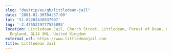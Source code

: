 ```yaml
---
slug: "daytrip/eu/gb/littledean-jail"
date: '2001-01-30T04:37:00'
lat: '51.82202430837907'
lng: '-2.4755229777526893'
location: Littledean Jail, Church Street, Littledean, Forest of Dean, Gloucestershire,
  England, GL14 3NL, United Kingdom
external_url: https://www.littledeanjail.com
title: Littledean Jail
---
```



